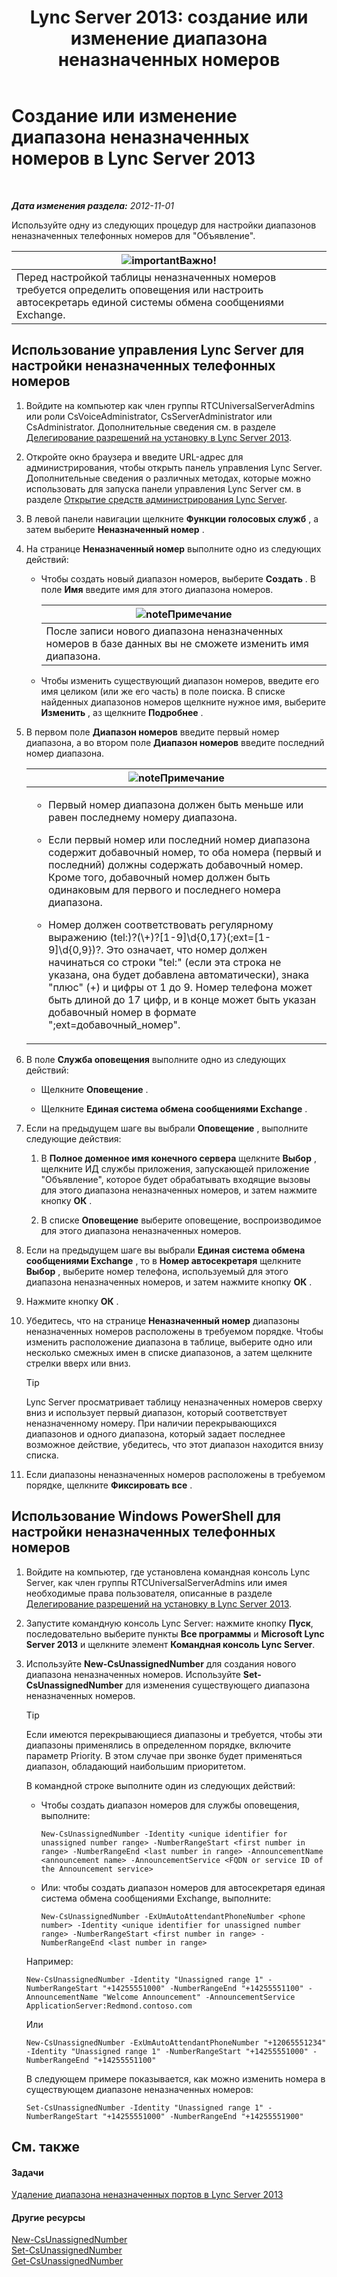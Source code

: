 ﻿---
title: 'Lync Server 2013: создание или изменение диапазона неназначенных номеров'
TOCTitle: Создание или изменение диапазона неназначенных номеров
ms:assetid: a102b226-0460-4d5c-82f9-79b8444fa958
ms:mtpsurl: https://technet.microsoft.com/ru-ru/library/Gg412748(v=OCS.15)
ms:contentKeyID: 49310704
ms.date: 05/19/2016
mtps_version: v=OCS.15
ms.translationtype: HT
---

# Создание или изменение диапазона неназначенных номеров в Lync Server 2013

 

_**Дата изменения раздела:** 2012-11-01_

Используйте одну из следующих процедур для настройки диапазонов неназначенных телефонных номеров для "Объявление".

<table>
<thead>
<tr class="header">
<th><img src="images/JJ618369.important(OCS.15).gif" title="important" alt="important" />Важно!</th>
</tr>
</thead>
<tbody>
<tr class="odd">
<td>Перед настройкой таблицы неназначенных номеров требуется определить оповещения или настроить автосекретарь единой системы обмена сообщениями Exchange.</td>
</tr>
</tbody>
</table>


## Использование управления Lync Server для настройки неназначенных телефонных номеров

1.  Войдите на компьютер как член группы RTCUniversalServerAdmins или роли CsVoiceAdministrator, CsServerAdministrator или CsAdministrator. Дополнительные сведения см. в разделе [Делегирование разрешений на установку в Lync Server 2013](lync-server-2013-delegate-setup-permissions.md).

2.  Откройте окно браузера и введите URL-адрес для администрирования, чтобы открыть панель управления Lync Server. Дополнительные сведения о различных методах, которые можно использовать для запуска панели управления Lync Server см. в разделе [Открытие средств администрирования Lync Server](lync-server-2013-open-lync-server-administrative-tools.md).

3.  В левой панели навигации щелкните **Функции голосовых служб** , а затем выберите **Неназначенный номер** .

4.  На странице **Неназначенный номер** выполните одно из следующих действий:
    
      - Чтобы создать новый диапазон номеров, выберите **Создать** . В поле **Имя** введите имя для этого диапазона номеров.
        
        <table>
        <thead>
        <tr class="header">
        <th><img src="images/Gg398412.note(OCS.15).gif" title="note" alt="note" />Примечание</th>
        </tr>
        </thead>
        <tbody>
        <tr class="odd">
        <td>После записи нового диапазона неназначенных номеров в базе данных вы не сможете изменить имя диапазона.</td>
        </tr>
        </tbody>
        </table>
    
      - Чтобы изменить существующий диапазон номеров, введите его имя целиком (или же его часть) в поле поиска. В списке найденных диапазонов номеров щелкните нужное имя, выберите **Изменить** , аз щелкните **Подробнее** .

5.  В первом поле **Диапазон номеров** введите первый номер диапазона, а во втором поле **Диапазон номеров** введите последний номер диапазона.
    
    <table>
    <colgroup>
    <col style="width: 100%" />
    </colgroup>
    <thead>
    <tr class="header">
    <th><img src="images/Gg398412.note(OCS.15).gif" title="note" alt="note" />Примечание</th>
    </tr>
    </thead>
    <tbody>
    <tr class="odd">
    <td><ul>
    <li><p>Первый номер диапазона должен быть меньше или равен последнему номеру диапазона.</p></li>
    <li><p>Если первый номер или последний номер диапазона содержит добавочный номер, то оба номера (первый и последний) должны содержать добавочный номер. Кроме того, добавочный номер должен быть одинаковым для первого и последнего номера диапазона.</p></li>
    <li><p>Номер должен соответствовать регулярному выражению (tel:)?(\+)?[1-9]\d{0,17}(;ext=[1-9]\d{0,9})?. Это означает, что номер должен начинаться со строки &quot;tel:&quot; (если эта строка не указана, она будет добавлена автоматически), знака &quot;плюс&quot; (+) и цифры от 1 до 9. Номер телефона может быть длиной до 17 цифр, и в конце может быть указан добавочный номер в формате &quot;;ext=добавочный_номер&quot;.</p></li>
    </ul></td>
    </tr>
    </tbody>
    </table>


6.  В поле **Служба оповещения** выполните одно из следующих действий:
    
      - Щелкните **Оповещение** .
    
      - Щелкните **Единая система обмена сообщениями Exchange** .

7.  Если на предыдущем шаге вы выбрали **Оповещение** , выполните следующие действия:
    
    1.  В **Полное доменное имя конечного сервера** щелкните **Выбор** , щелкните ИД службы приложения, запускающей приложение "Объявление", которое будет обрабатывать входящие вызовы для этого диапазона неназначенных номеров, и затем нажмите кнопку **ОК** .
    
    2.  В списке **Оповещение** выберите оповещение, воспроизводимое для этого диапазона неназначенных номеров.

8.  Если на предыдущем шаге вы выбрали **Единая система обмена сообщениями Exchange** , то в **Номер автосекретаря** щелкните **Выбор** , выберите номер телефона, используемый для этого диапазона неназначенных номеров, и затем нажмите кнопку **ОК** .

9.  Нажмите кнопку **ОК** .

10. Убедитесь, что на странице **Неназначенный номер** диапазоны неназначенных номеров расположены в требуемом порядке. Чтобы изменить расположение диапазона в таблице, выберите одно или несколько смежных имен в списке диапазонов, а затем щелкните стрелки вверх или вниз.
    

    > [!TIP]
    > Lync Server просматривает таблицу неназначенных номеров сверху вниз и использует первый диапазон, который соответствует неназначенному номеру. При наличии перекрывающихся диапазонов и одного диапазона, который задает последнее возможное действие, убедитесь, что этот диапазон находится внизу списка.



11. Если диапазоны неназначенных номеров расположены в требуемом порядке, щелкните **Фиксировать все** .

## Использование Windows PowerShell для настройки неназначенных телефонных номеров

1.  Войдите на компьютер, где установлена командная консоль Lync Server, как член группы RTCUniversalServerAdmins или имея необходимые права пользователя, описанные в разделе [Делегирование разрешений на установку в Lync Server 2013](lync-server-2013-delegate-setup-permissions.md).

2.  Запустите командную консоль Lync Server: нажмите кнопку **Пуск**, последовательно выберите пункты **Все программы** и **Microsoft Lync Server 2013** и щелкните элемент **Командная консоль Lync Server**.

3.  Используйте **New-CsUnassignedNumber** для создания нового диапазона неназначенных номеров. Используйте **Set-CsUnassignedNumber** для изменения существующего диапазона неназначенных номеров.
    

    > [!TIP]
    > Если имеются перекрывающиеся диапазоны и требуется, чтобы эти диапазоны применялись в определенном порядке, включите параметр Priority. В этом случае при звонке будет применяться диапазон, обладающий наибольшим приоритетом.

    
    В командной строке выполните один из следующих действий:
    
      - Чтобы создать диапазон номеров для службы оповещения, выполните:
        
            New-CsUnassignedNumber -Identity <unique identifier for unassigned number range> -NumberRangeStart <first number in range> -NumberRangeEnd <last number in range> -AnnouncementName <announcement name> -AnnouncementService <FQDN or service ID of the Announcement service>
    
      - Или: чтобы создать диапазон номеров для автосекретаря единая система обмена сообщениями Exchange, выполните:
        
            New-CsUnassignedNumber -ExUmAutoAttendantPhoneNumber <phone number> -Identity <unique identifier for unassigned number range> -NumberRangeStart <first number in range> -NumberRangeEnd <last number in range>
    
    Например:
    
        New-CsUnassignedNumber -Identity "Unassigned range 1" -NumberRangeStart "+14255551000" -NumberRangeEnd "+14255551100" -AnnouncementName "Welcome Announcement" -AnnouncementService ApplicationServer:Redmond.contoso.com
    
    Или
    
        New-CsUnassignedNumber -ExUmAutoAttendantPhoneNumber "+12065551234" -Identity "Unassigned range 1" -NumberRangeStart "+14255551000" -NumberRangeEnd "+14255551100"
    
    В следующем примере показывается, как можно изменить номера в существующем диапазоне неназначенных номеров:
    
        Set-CsUnassignedNumber -Identity "Unassigned range 1" -NumberRangeStart "+14255551000" -NumberRangeEnd "+14255551900"

## См. также

#### Задачи

[Удаление диапазона неназначенных портов в Lync Server 2013](lync-server-2013-delete-an-unassigned-number-range.md)  

#### Другие ресурсы

[New-CsUnassignedNumber](https://docs.microsoft.com/en-us/powershell/module/skype/New-CsUnassignedNumber)  
[Set-CsUnassignedNumber](set-csunassignednumber.md)  
[Get-CsUnassignedNumber](https://docs.microsoft.com/en-us/powershell/module/skype/Get-CsUnassignedNumber)


